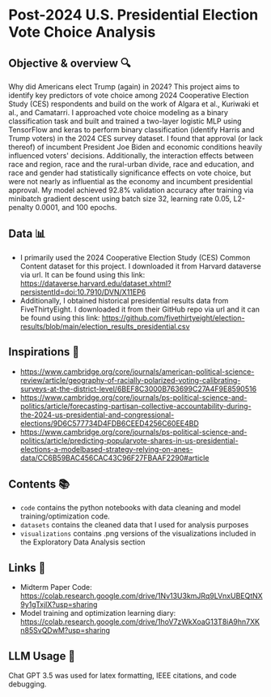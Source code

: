 # Post-2024 U.S. Presidential Election Vote Choice Analysis

## Objective & overview 🔍
Why did Americans elect Trump (again) in 2024? This project aims to identify key predictors of vote choice among 2024 Cooperative Election Study (CES) respondents and build on the work of Algara et al., Kuriwaki et al., and Camatarri. I approached vote choice modeling as a binary classification task and built and trained a two-layer logistic MLP using TensorFlow and keras to perform binary classification (identify Harris and Trump voters) in the 2024 CES survey dataset. I found that approval (or lack thereof) of incumbent President Joe Biden and economic conditions heavily influenced voters' decisions. Additionally, the interaction effects between race and region, race and the rural-urban divide, race and education, and race and gender had statistically significance effects on vote choice, but were not nearly as influential as the economy and incumbent presidential approval. My model achieved 92.8% validation accuracy after training via minibatch gradient descent using batch size 32, learning rate 0.05, L2-penalty 0.0001, and 100 epochs.

## Data 📊
* I primarily used the 2024 Cooperative Election Study (CES) Common Content dataset for this project. I downloaded it from Harvard dataverse via url. It can be found using this link: https://dataverse.harvard.edu/dataset.xhtml?persistentId=doi:10.7910/DVN/X11EP6
* Additionally, I obtained historical presidential results data from FiveThirtyEight. I downloaded it from their GitHub repo via url and it can be found using this link: https://github.com/fivethirtyeight/election-results/blob/main/election_results_presidential.csv

## Inspirations 🧠
* https://www.cambridge.org/core/journals/american-political-science-review/article/geography-of-racially-polarized-voting-calibrating-surveys-at-the-district-level/6BEF8C3000B763699C27A4F9E8590516
* https://www.cambridge.org/core/journals/ps-political-science-and-politics/article/forecasting-partisan-collective-accountability-during-the-2024-us-presidential-and-congressional-elections/9D6C577734D4FDB6CEED4256C60EE4BD
* https://www.cambridge.org/core/journals/ps-political-science-and-politics/article/predicting-popularvote-shares-in-us-presidential-elections-a-modelbased-strategy-relying-on-anes-data/CC6B59BAC456CAC43C96F27FBAAF2290#article


## Contents 📚
* `code` contains the python notebooks with data cleaning and model training/optimization code.
* `datasets` contains the cleaned data that I used for analysis purposes
* `visualizations` contains .png versions of the visualizations included in the Exploratory Data Analysis section
  
## Links 🔗
* Midterm Paper Code: https://colab.research.google.com/drive/1Nv13U3kmJRq9LVnxUBEQtNX9y1gTxjlX?usp=sharing
* Model training and optimization learning diary: https://colab.research.google.com/drive/1hoV7zWkXoaG13T8iA9hn7XKn85SvQDwM?usp=sharing

## LLM Usage 🤖
Chat GPT 3.5 was used for latex formatting, IEEE citations, and code debugging.
